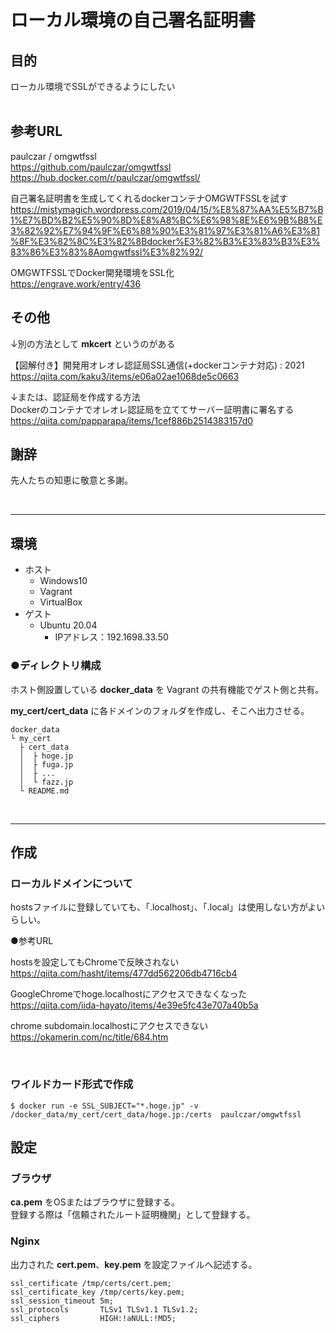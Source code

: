# ローカル環境の自己署名証明書

## 目的

ローカル環境でSSLができるようにしたい<br>
<br>

## 参考URL

paulczar / omgwtfssl<br>
https://github.com/paulczar/omgwtfssl  
https://hub.docker.com/r/paulczar/omgwtfssl/


自己署名証明書を生成してくれるdockerコンテナOMGWTFSSLを試す<br>
https://mistymagich.wordpress.com/2019/04/15/%E8%87%AA%E5%B7%B1%E7%BD%B2%E5%90%8D%E8%A8%BC%E6%98%8E%E6%9B%B8%E3%82%92%E7%94%9F%E6%88%90%E3%81%97%E3%81%A6%E3%81%8F%E3%82%8C%E3%82%8Bdocker%E3%82%B3%E3%83%B3%E3%83%86%E3%83%8Aomgwtfssl%E3%82%92/


OMGWTFSSLでDocker開発環境をSSL化<br>
https://engrave.work/entry/436


## その他

↓別の方法として **mkcert** というのがある  

【図解付き】開発用オレオレ認証局SSL通信(+dockerコンテナ対応) : 2021
https://qiita.com/kaku3/items/e06a02ae1068de5c0663


↓または、認証局を作成する方法  
Dockerのコンテナでオレオレ認証局を立ててサーバー証明書に署名する
https://qiita.com/papparapa/items/1cef886b2514383157d0


## 謝辞

先人たちの知恵に敬意と多謝。

<br>

---

## 環境

- ホスト
  - Windows10
  - Vagrant
  - VirtualBox
- ゲスト
  - Ubuntu 20.04
    - IPアドレス：192.1698.33.50


### ●ディレクトリ構成

ホスト側設置している **docker_data** を Vagrant の共有機能でゲスト側と共有。


**my_cert/cert_data** に各ドメインのフォルダを作成し、そこへ出力させる。

```
docker_data
└ my_cert
  ├ cert_data
  │  ├ hoge.jp
  │  ├ fuga.jp
  │  ├ ...
  │  └ fazz.jp
  └ README.md

```

<br>

---

## 作成

### ローカルドメインについて

hostsファイルに登録していても、「.localhost」、「.local」は使用しない方がよいらしい。  

●参考URL<br>

hostsを設定してもChromeで反映されない<br>
https://qiita.com/hasht/items/477dd562206db4716cb4

GoogleChromeでhoge.localhostにアクセスできなくなった<br>
https://qiita.com/iida-hayato/items/4e39e5fc43e707a40b5a

chrome subdomain.localhostにアクセスできない<br>
https://okamerin.com/nc/title/684.htm

<br>

### ワイルドカード形式で作成

```
$ docker run -e SSL_SUBJECT="*.hoge.jp" -v /docker_data/my_cert/cert_data/hoge.jp:/certs  paulczar/omgwtfssl
```

## 設定

### ブラウザ

**ca.pem** をOSまたはブラウザに登録する。  
登録する際は「信頼されたルート証明機関」として登録する。


### Nginx

出力された **cert.pem**、**key.pem** を設定ファイルへ記述する。  


```
ssl_certificate /tmp/certs/cert.pem;
ssl_certificate_key /tmp/certs/key.pem;
ssl_session_timeout 5m;
ssl_protocols       TLSv1 TLSv1.1 TLSv1.2;
ssl_ciphers         HIGH:!aNULL:!MD5;
```
